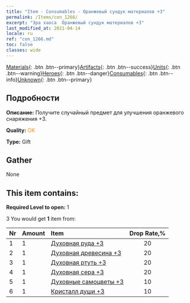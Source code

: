 ```yaml
---
title: "Item - Consumables - Оранжевый сундук материалов +3"
permalink: /Items/con_1266/
excerpt: "Эра хаоса  Оранжевый сундук материалов +3"
last_modified_at: 2021-04-14
locale: ru
ref: "con_1266.md"
toc: false
classes: wide
---
```

 [Materials](/ru/Items/){: .btn .btn--primary}[Artifacts](/ru/Items/Artifacts/){: .btn .btn--success}[Units](/ru/Items/Units/){: .btn .btn--warning}[Heroes](/ru/Items/Heroes/){: .btn .btn--danger}[Consumables](/ru/Items/Consumables/){: .btn .btn--info}[Unknown](/ru/Items/Unknown/){: .btn .btn--primary}

## Подробности
 **Описание:** Получите случайный предмет для улучшения оранжевого снаряжения +3.

 **Quality:** <span style="color: #FF8C00">OK</span>

 **Type:** Gift

## Gather

  None

## This item contains:

 **Required Level to open:** 1

 3 You would get **1** item  from:

  | Nr | Amount |     Item    | Drop Rate,% |
  |:---|:-------|:------------|:---------:|
  | 1 | 1 | [Духовная руда +3](/ru/Items/mat_82/) | 20 | 
  | 2 | 1 | [Духовная древесина +3](/ru/Items/mat_83/) | 20 | 
  | 3 | 1 | [Духовная ртуть +3](/ru/Items/mat_84/) | 20 | 
  | 4 | 1 | [Духовная сера +3](/ru/Items/mat_85/) | 20 | 
  | 5 | 1 | [Духовные самоцветы +3](/ru/Items/mat_86/) | 10 | 
  | 6 | 1 | [Кристалл души +3](/ru/Items/mat_87/) | 10 | 
